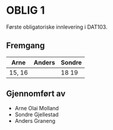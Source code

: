 # OBLIG 1

Første obligatoriske innlevering i DAT103.

## Fremgang

| Arne   | Anders | Sondre |
| ------ | ------ | ------ |
| 15, 16 |        | 18 19  |

## Gjennomført av

* Arne Olai Molland
* Sondre Gjellestad
* Anders Graneng
